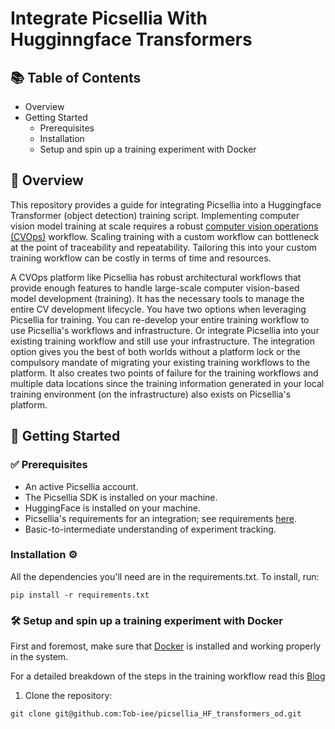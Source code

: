 # Integrate Picsellia With Hugginngface Transformers



## 📚 Table of Contents

* Overview
* Getting Started
    * Prerequisites
    * Installation
    * Setup and spin up a training experiment with Docker


## 📌 Overview

This repository provides a guide for integrating Picsellia into a Huggingface Transformer (object detection) training script.
Implementing computer vision model training at scale requires a robust [computer vision operations (CVOps)](https://www.picsellia.com/post/how-to-apply-mlops-to-computer-vision-cvops) workflow. Scaling training with a custom workflow can bottleneck at the point of traceability and repeatability. Tailoring this into your custom training workflow can be costly in terms of time and resources.

A CVOps platform like Picsellia has robust architectural workflows that provide enough features to handle large-scale computer vision-based model development (training). It has the necessary tools to manage the entire CV development lifecycle. You have two options when leveraging Picsellia for training. You can re-develop your entire training workflow to use Picsellia's workflows and infrastructure. Or integrate Picsellia into your existing training workflow and still use your infrastructure. The integration option gives you the best of both worlds without a platform lock or the compulsory mandate of migrating your existing training workflows to the platform. It also creates two points of failure for the training workflows and multiple data locations since the training information generated in your local training environment (on the infrastructure) also exists on Picsellia's platform.


## 🚀 Getting Started

### ✅ Prerequisites

 - An active Picsellia account.
 - The Picsellia SDK is installed on your machine.
 - HuggingFace is installed on your machine.
 - Picsellia's requirements for an integration; see requirements [here](https://documentation.picsellia.com/docs/part-1-overview-1).
 - Basic-to-intermediate understanding of experiment tracking.


### Installation ⚙️

All the dependencies you'll need are in the requirements.txt. To install, run:

``` pip install -r requirements.txt ```

### 🛠️️ Setup and spin up a training experiment with Docker

First and foremost, make sure that [Docker](https://www.docker.com/) is installed and working properly in the system.

For a detailed breakdown of the steps in the training workflow read this [Blog](https://www.dropbox.com/scl/fi/37s8725vmn8wmt2jp8ikm/How-to-Integrate-Picsellia-into-a-Hugging-Face-Training-Workflow.paper?rlkey=phquba1etuwwk84lp7vohn4fh&dl=0)


1. Clone the repository:

``` git clone git@github.com:Tob-iee/picsellia_HF_transformers_od.git ```






